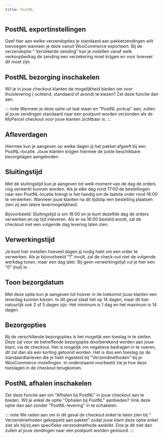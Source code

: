 ```yaml
---
title: PostNL
---
```


## PostNL exportinstellingen

Geef hier aan welke verzendopties je standaard aan pakketzendingen wilt
toevoegen wanneer je deze vanuit WooCommerce exporteert. Bij de verzendoptie "
Verzekerde zending" kan je instellen vanaf welk verkoopbedrag de zending een
verzekering moet krijgen en voor hoeveel dit moet zijn.

<MPImg src="/documentation/woocommerce/woocommerce-postnl-exportinstellingen.jpg" alt="woocommerce PostNL exportinstellingen" />

## PostNL bezorging inschakelen

Wil je in jouw checkout klanten de mogelijkheid bieden om voor thuislevering (
ochtend, standaard of avond) te kiezen? Zet deze functie dan aan.

::: note
Wanneer je deze optie uit laat staan en "PostNL pickup" aan, zullen al jouw
zendingen standaard naar een postpunt worden verzonden als de MyParcel checkout
voor jouw klanten zichtbaar is.
:::

<MPImg src="/documentation/woocommerce/woocommerce-postnl-bezorgopties.jpg" alt="woocommerce PostNL bezorgopties" />

## Afleverdagen

Hiermee kun je aangeven op welke dagen jij het pakket afgeeft bij een
PostNL-locatie. Jouw klanten krijgen hiermee de juiste beschikbare bezorgdagen
aangeboden.

<MPImg src="/documentation/woocommerce/woocommerce-postnl-afleverdagen.jpg" alt="woocommerce PostNL afleverdagen" />

## Sluitingstijd

Met de sluitingstijd kun je aangeven tot welk moment van de dag de orders nog
verwerkt kunnen worden. Als je elke dag rond 17:00 de bestellingen naar een
PostNL-locatie brengt is het handig om de laatste order rond 16:00 te verwerken.
Wanneer jouw klanten na dit tijdstip een bestelling plaatsen zien zij een latere
levermogelijkheid.

Bijvoorbeeld: Sluitingstijd is om 16:00 en je kunt dezelfde dag de orders
verwerken en op tijd inleveren. Als er na 16:00 besteld wordt, zal de checkout
niet een volgende dag levering laten zien.

<MPImg src="/documentation/woocommerce/woocommerce-postnl-sluitingstijd.jpg" alt="woocommerce PostNL sluitingstijd" />

## Verwerkingstijd

Je kunt hier instellen hoeveel dagen jij nodig hebt om een order te verwerken.
Als je bijvoorbeeld "1" invult, zal de check-out niet de volgende werkdag tonen,
maar een dag later. Bij geen verwerkingstijd vul je hier een "0" (nul)
in.

<MPImg src="/documentation/woocommerce/woocommerce-postnl-verwerkingstijd.jpg" alt="woocommerce PostNL verwerkingstijd" />

## Toon bezorgdatum

Met deze optie kun je aangeven tot hoever in de toekomst jouw klanten een
leverdag kunnen kiezen. In dit geval staat het op 14 dagen, maar dit kan
natuurlijk ook 2 of 5 dagen zijn. Het minimum is 1 dag en het maximum is 14
dagen.

<MPImg src="/documentation/woocommerce/woocommerce-postnl-toon-bezorgdatum.jpg" alt="woocommerce PostNL toon bezorgdatum" />

## Bezorgopties

Bij de verschillende bezorgopties is het mogelijk een toeslag in te stellen.
Deze zal voor de betreffende bezorgoptie doorberekend worden aan jouw klant,
via de checkout. Het is mogelijk om negatieve bedragen in te voeren, dit zal dan
als een korting getoond worden. Het is dus een toeslag op de standaardtarieven
die je hebt ingesteld bij "Verzendmethoden" bij je WooCommerce-instellingen. In
onderstaand voorbeeld zie je hoe deze toeslagen in de checkout terugkomen.

<MPImg src="/documentation/woocommerce/woocommerce-postnl-bezorgopties.jpg" alt="woocommerce PostNL bezorgopties" />

## PostNL afhalen inschakelen

Zet deze functie aan om "Afhalen bij PostNL" in jouw checkout aan te bieden. Wil
je enkel de optie "Ophalen bij PostNL" aanbieden? Vink deze optie dan aan
zonder "PostNL-levering" in te schakelen.

::: note
We raden aan om in dit geval de checkout enkel te laten zien bij "
Verzendmethoden gekoppeld aan pakket" zodat jouw klant deze optie enkel ziet als
hij/zij een specifieke verzendmethode aanklikt. Doe je dit niet dan zullen al
jouw zendingen naar een postpunt worden gestuurd.
:::

<MPImg src="/documentation/woocommerce/woocommerce-postnl-afhalen.jpg" alt="woocommerce PostNL afhalen" />
